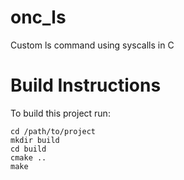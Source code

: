 # onc_ls
Custom ls command using syscalls in C

# Build Instructions

To build this project run:

```
cd /path/to/project
mkdir build
cd build
cmake ..
make
```
